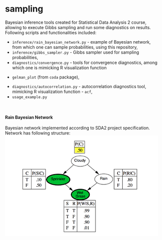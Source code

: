 # sampling

Bayesian inference tools created for Statistical Data Analysis 2 course, allowing to execute Gibbs sampling and run some
diagnostics on results. Following scripts and functionalities 
included:
* `inference/rain_bayesian_network.py` - example of Bayesian network, from which one can sample probabilities, using this
  repository,
* `inference/gibbs_sampler.py` - Gibbs sampler used for sampling probabilities,
* `diagnostics/convergence.py` - tools for convergence diagnostics, among which one is mimicking R visualization function
- `gelman_plot` (from `coda` package),
* `diagnostics/autocorrelation.py` - autocorrelation diagnostics tool, mimicking R visualization function - `acf`,
* `usage_example.py`

<br/>

#### Rain Bayesian Network
Bayesian network implemented according to SDA2 project specification. Network has following structure:
![RainBayesianNetwork](images/bn.png)